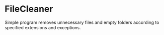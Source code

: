 # FileCleaner

Simple program removes unnecessary files and empty folders according to specified extensions and exceptions.
